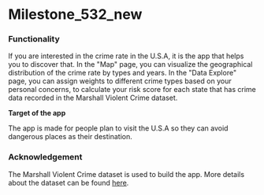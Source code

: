 # Milestone_532_new

### Functionality

If you are interested in the crime rate in the U.S.A, it is the app that helps you to discover that. In the "Map" page, you can visualize the geographical distribution of the crime rate by types and years. In the "Data Explore" page, you can assign weights to different crime types based on your personal concerns, to calculate your risk score for each state that has crime data recorded in the Marshall Violent Crime dataset.   

**Target of the app**

The app is made for people plan to visit the U.S.A so they can avoid dangerous places as their destination.
### Acknowledgement

The Marshall Violent Crime dataset is used to build the app. More details about the dataset can be found [here](https://github.ubc.ca/ubc-mds-2017/DSCI_532_milestone1_qyue2014/tree/master/data/marshall).
